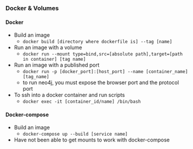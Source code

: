 ### Docker & Volumes

#### Docker
- Build an image
  - `docker build [directory where dockerfile is] --tag [name]`
- Run an image with a volume
  - `docker run --mount type=bind,src=[absolute path],target=[path in container] [tag name]`
- Run an image with a published port
  - `docker run -p [docker_port]:[host_port] --name [container_name][tag_name]`
  - to run neo4j, you must expose the browser port and the protocol port
- To ssh into a docker container and run scripts
  - `docker exec -it [container_id/name] /bin/bash`

#### Docker-compose
- Build an image
  - `docker-compose up --build [service name]`
- Have not been able to get mounts to work with docker-compose
